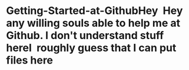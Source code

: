 # Getting-Started-at-GithubHey  Hey any willing souls able to help me at Github. I don't understand stuff hereI  roughly guess that I can put files here 
